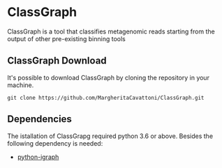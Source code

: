 # ClassGraph
ClassGraph is a tool that classifies metagenomic reads starting from the output of other pre-existing binning tools
## ClassGraph Download
It's possible to download ClassGraph by cloning the repository in your machine.

```
git clone https://github.com/MargheritaCavattoni/ClassGraph.git
```
## Dependencies
The istallation of ClassGrapg required python 3.6 or above. Besides the following dependency is needed:
* [python-igraph](https://igraph.org/python/)
